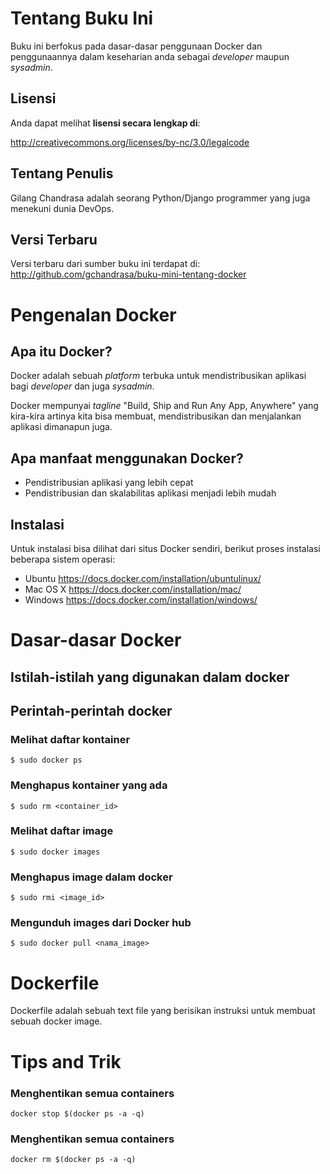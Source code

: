 # Tentang Buku Ini

Buku ini berfokus pada dasar-dasar penggunaan Docker dan penggunaannya dalam keseharian anda sebagai *developer* maupun *sysadmin*.


## Lisensi

Anda dapat melihat **lisensi secara lengkap di**:

<http://creativecommons.org/licenses/by-nc/3.0/legalcode>

## Tentang Penulis

Gilang Chandrasa adalah seorang Python/Django programmer yang juga menekuni dunia DevOps.


## Versi Terbaru

Versi terbaru dari sumber buku ini terdapat di:
<http://github.com/gchandrasa/buku-mini-tentang-docker>

# Pengenalan Docker

## Apa itu Docker?

Docker adalah sebuah *platform* terbuka untuk mendistribusikan aplikasi bagi *developer* dan juga *sysadmin*.

Docker mempunyai *tagline* "Build, Ship and Run Any App, Anywhere" yang kira-kira artinya kita bisa membuat, mendistribusikan dan menjalankan aplikasi dimanapun juga.

## Apa manfaat menggunakan Docker?

* Pendistribusian aplikasi yang lebih cepat
* Pendistribusian dan skalabilitas aplikasi menjadi lebih mudah

## Instalasi

Untuk instalasi bisa dilihat dari situs Docker sendiri, berikut proses instalasi beberapa sistem operasi:

* Ubuntu <https://docs.docker.com/installation/ubuntulinux/>
* Mac OS X <https://docs.docker.com/installation/mac/>
* Windows <https://docs.docker.com/installation/windows/>

# Dasar-dasar Docker

## Istilah-istilah yang digunakan dalam docker

## Perintah-perintah docker

### Melihat daftar kontainer

    $ sudo docker ps

### Menghapus kontainer yang ada

    $ sudo rm <container_id>

### Melihat daftar image 

    $ sudo docker images

### Menghapus image dalam docker

    $ sudo rmi <image_id>

### Mengunduh images dari Docker hub

    $ sudo docker pull <nama_image>

# Dockerfile

Dockerfile adalah sebuah text file yang berisikan instruksi untuk membuat sebuah docker image.



# Tips and Trik 

### Menghentikan semua containers
	
	docker stop $(docker ps -a -q)

### Menghentikan semua containers

	docker rm $(docker ps -a -q)